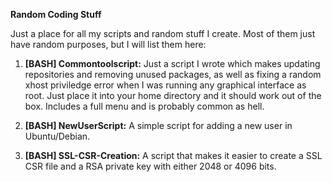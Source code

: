 <b>Random Coding Stuff</b>

Just a place for all my scripts and random stuff I create. Most of them just have random purposes, but I will list them here:

1. <b>[BASH] Commontoolscript:</b> Just a script I wrote which makes updating repositories and removing unused packages, as well as fixing a random xhost priviledge error when I was running any graphical interface as root. Just place it into your home directory and it should work out of the box. Includes a full menu and is probably common as hell.

2. <b>[BASH] NewUserScript:</b> A simple script for adding a new user in Ubuntu/Debian.

3. <b>[BASH] SSL-CSR-Creation:</b> A script that makes it easier to create a SSL CSR file and a RSA private key with either 2048 or 4096 bits. 
